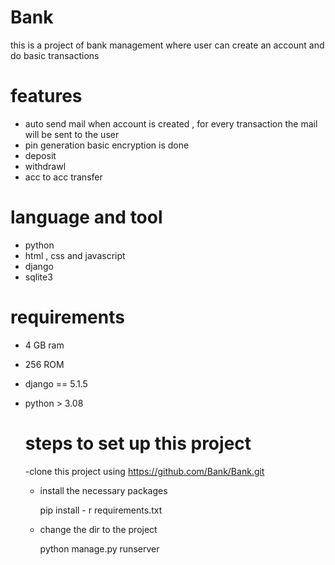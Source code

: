 # Bank
this is a project of bank management where user can create an account and do basic transactions
# features
- auto send mail  when account is created , for every transaction the mail will be sent to the user
- pin generation basic encryption is done
- deposit
- withdrawl
- acc to acc transfer
# language and tool
- python
- html ,  css and javascript
- django
- sqlite3

# requirements 
- 4 GB ram
- 256 ROM
- django == 5.1.5
- python > 3.08


  # steps to set up this project
  -clone this project using
  https://github.com/Bank/Bank.git
  
  - install the necessary packages
    
    pip install - r requirements.txt
    
  - change the dir to the project
   
    python manage.py runserver
    
